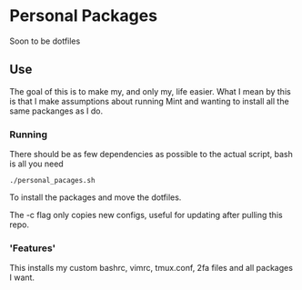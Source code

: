 # Personal Packages
Soon to be dotfiles

## Use
The goal of this is to make my, and only my, life easier. What I mean by this is that I make assumptions about running Mint and wanting to install all the same packanges as I do.

### Running
There should be as few dependencies as possible to the actual script, bash is all you need
```
./personal_pacages.sh
``` 
To install the packages and move the dotfiles.

The -c flag only copies new configs, useful for updating after pulling this repo.

### 'Features'
This installs my custom bashrc, vimrc, tmux.conf, 2fa files and all packages I want.
